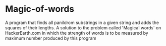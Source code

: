 Magic-of-words
==============

A program that finds all panildrom substrings in a given string and adds the squares of their lengths. A solution to the problem called 'Magical words' on HackerEarth.com in which the strength of words is to be measured by maximum number produced by this program
